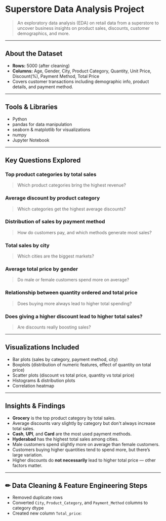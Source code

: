 #  Superstore Data Analysis Project

>  An exploratory data analysis (EDA) on retail data from a superstore to uncover business insights on product sales, discounts, customer demographics, and more.

---

##  **About the Dataset**
- **Rows:** 5000 (after cleaning)
- **Columns:** Age, Gender, City, Product Category, Quantity, Unit Price, Discount(%), Payment Method, Total Price
- Covers customer transactions including demographic info, product details, and payment method.

---

##  **Tools & Libraries**
- Python 
- pandas for data manipulation
- seaborn & matplotlib for visualizations
- numpy
- Jupyter Notebook

---

##  **Key Questions Explored**
###  Top product categories by total sales
> Which product categories bring the highest revenue?

###  Average discount by product category
> Which categories get the highest average discounts?

###  Distribution of sales by payment method
> How do customers pay, and which methods generate most sales?

###  Total sales by city
> Which cities are the biggest markets?

###  Average total price by gender
> Do male or female customers spend more on average?

###  Relationship between quantity ordered and total price
> Does buying more always lead to higher total spending?

###  Does giving a higher discount lead to higher total sales?
> Are discounts really boosting sales?

---

##  **Visualizations Included**
- Bar plots (sales by category, payment method, city)
- Boxplots (distribution of numeric features, effect of quantity on total price)
- Scatter plots (discount vs total price, quantity vs total price)
- Histograms & distribution plots
- Correlation heatmap

---

##  **Insights & Findings**
- **Grocery** is the top product category by total sales.
- Average discounts vary slightly by category but don't always increase total sales.
- **Cash**, **UPI**, and **Card** are the most used payment methods.
- **Hyderabad** has the highest total sales among cities.
- Male customers spend slightly more on average than female customers.
- Customers buying higher quantities tend to spend more, but there’s large variation.
- Higher discounts do **not necessarily** lead to higher total price — other factors matter.

---

## ✏ **Data Cleaning & Feature Engineering Steps**
- Removed duplicate rows
- Converted `City`, `Product_Category`, and `Payment_Method` columns to category dtype
- Created new column `Total_price`:
